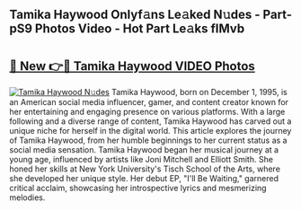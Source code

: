 ## Tamika Haywood Onlyf𝚊ns Le𝚊ked N𝚞des - Part-pS9 Photos Video - Hot Part Le𝚊ks fIMvb

# <h2><a href="http://ac35329.deff.icu/?id=Tamika+Haywood">🔗 New 👉🔴 Tamika Haywood VIDEO Photos</a></h2>

[![Tamika Haywood N𝚞des](https://i.imgur.com/rIISA9y.gif)](http://ac35329.deff.icu/?id=Tamika+Haywood)
Tamika Haywood, born on December 1, 1995, is an American social media influencer, gamer, and content creator known for her entertaining and engaging presence on various platforms. With a large following and a diverse range of content, Tamika Haywood has carved out a unique niche for herself in the digital world. This article explores the journey of Tamika Haywood, from her humble beginnings to her current status as a social media sensation. Tamika Haywood began her musical journey at a young age, influenced by artists like Joni Mitchell and Elliott Smith. She honed her skills at New York University's Tisch School of the Arts, where she developed her unique style. Her debut EP, "I'll Be Waiting," garnered critical acclaim, showcasing her introspective lyrics and mesmerizing melodies.
